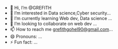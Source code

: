 - 👋 Hi, I’m @GREFITH
- 👀 I’m interested in Data science,Cyber security...
- 🌱 I’m currently learning Web dev, Data science ...
- 💞️ I’m looking to collaborate on web dev ...
- 📫 How to reach me grefithgohel90@gmail.com...
- 😄 Pronouns: ...
- ⚡ Fun fact: ...

<!---
GREFITH/GREFITH is a ✨ special ✨ repository because its `README.md` (this file) appears on your GitHub profile.
You can click the Preview link to take a look at your changes.
--->
